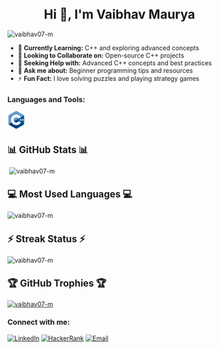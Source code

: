 <h1 align="center">Hi 👋, I'm Vaibhav Maurya</h1>
<p align="left"> <img src="https://komarev.com/ghpvc/?username=vaibhav07-m&label=Profile%20views&color=0e75b6&style=flat" alt="vaibhav07-m" /> </p>

- 🌱 **Currently Learning:** C++ and exploring advanced concepts
- 👥 **Looking to Collaborate on:** Open-source C++ projects
- 🤝 **Seeking Help with:** Advanced C++ concepts and best practices
- 💬 **Ask me about:** Beginner programming tips and resources
- ⚡ **Fun Fact:** I love solving puzzles and playing strategy games

<h3 align="left">Languages and Tools:</h3>
<p align="left">
  <a href="https://www.w3schools.com/cpp/" target="_blank" rel="noreferrer">
    <img src="https://raw.githubusercontent.com/devicons/devicon/master/icons/cplusplus/cplusplus-original.svg" alt="C++" width="40" height="40"/>
  </a>
  <!-- Add more languages and tools here -->
</p>

<h2 align="left">📊 GitHub Stats 📊</h2>
<p>&nbsp;<img align="center" src="https://github-readme-stats.vercel.app/api?username=vaibhav07-m&show_icons=true&locale=en&theme=github_dark&title_color=2f80ed&icon_color=bb2acf&text_color=ffffff&bg_color=0d1117" alt="vaibhav07-m" /></p>

<h2 align="left">💻 Most Used Languages 💻</h2>
<p><img align="center" src="https://github-readme-stats.vercel.app/api/top-langs?username=Vaibhav07-M&show_icons=true&locale=en&layout=compact&theme=github_dark&title_color=2f80ed&icon_color=bb2acf&text_color=ffffff&bg_color=0d1117" alt="vaibhav07-m" /></p>

<h2 align="left">⚡ Streak Status ⚡</h2>
<p><img align="center" src="https://github-readme-streak-stats.herokuapp.com/?user=vaibhav07-m&theme=github-dark&ring=2f80ed&fire=bb2acf&currStreakLabel=ffffff&background=0d1117" alt="vaibhav07-m" /></p>

<h2 align="left">🏆 GitHub Trophies 🏆</h2>
<p align="left">
  <a href="https://github.com/ryo-ma/github-profile-trophy">
    <img src="https://github-profile-trophy.vercel.app/?username=vaibhav07-m&theme=darkhub&title_color=2f80ed&icon_color=bb2acf&text_color=ffffff&bg_color=0d1117" alt="vaibhav07-m" />
  </a>
</p>

<h3 align="left">Connect with me:</h3>
<p align="left">
  <a href="https://www.linkedin.com/in/vaibhav-maurya-b1141934b/" target="blank"><img align="center" src="https://raw.githubusercontent.com/rahuldkjain/github-profile-readme-generator/master/src/images/icons/Social/linked-in-alt.svg" alt="LinkedIn" height="30" width="40" /></a>
  <a href="https://www.hackerrank.com/profile/mauryavaibhav201" target="blank"><img align="center" src="https://raw.githubusercontent.com/rahuldkjain/github-profile-readme-generator/master/src/images/icons/Social/hackerrank.svg" alt="HackerRank" height="30" width="40" /></a>
  <a href="mailto:mauryavaibhav2007@gmail.com"><img align="center" src="https://upload.wikimedia.org/wikipedia/commons/thumb/7/7e/Gmail_icon_%282020%29.svg/64px-Gmail_icon_%282020%29.svg.png" alt="Email" height="30" width="40" /></a>
</p>




